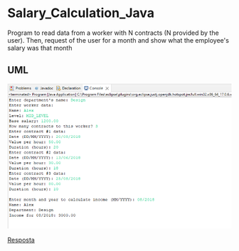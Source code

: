 # Salary_Calculation_Java
Program to read data from a worker with N contracts (N provided by the user). Then, request of the user for a month and show what the employee's salary was that month


## UML

<img src="img/1.png">

[Resposta](https://github.com/ThiagSampaio/Java/blob/main/10-Comportamento%20mem%C3%B3ria%2Carrays%2Clistas/array/Exemplo_1/src/application/Program.java)